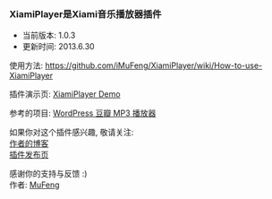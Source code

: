 ﻿<h3>XiamiPlayer是Xiami音乐播放器插件</h3>
<ul>
<li>当前版本: 1.0.3<br /></li>
<li>更新时间: 2013.6.30</li>
</ul>
<p>使用方法: <a href="https://github.com/iMuFeng/XiamiPlayer/wiki/How-to-use-XiamiPlayer">https://github.com/iMuFeng/XiamiPlayer/wiki/How-to-use-XiamiPlayer</a></p>
<p>插件演示页: <a href="http://mufeng.me/xiamiplayer.html" target="_blank">XiamiPlayer Demo</a></p>
<p>参考的项目: <a href="http://xiaoxia.de/2011/06/wordpress-douban-mp3-player/" target="_blank">WordPress 豆瓣 MP3 播放器</a></p>
<p>如果你对这个插件感兴趣, 敬请关注:<br /><a href="http://mufeng.me">作者的博客</a><br /><a href="http://mufeng.me/xiamiplayer.html">插件发布页</a><br /></p>
<p>感谢你的支持与反馈 :)<br />作者: <a href="http://mufeng.me">MuFeng</a></p>
